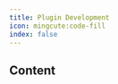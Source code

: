 ```yaml
---
title: Plugin Development
icon: mingcute:code-fill
index: false
---
```


## Content
<Catalog hideHeading="true"/>